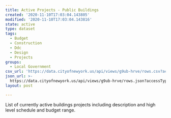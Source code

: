 ```yaml
---
title: Active Projects - Public Buildings
created: '2020-11-10T17:03:04.143805'
modified: '2020-11-10T17:03:04.143816'
state: active
type: dataset
tags:
  - Budget
  - Construction
  - Ddc
  - Design
  - Projects
groups:
  - Local Government
csv_url: 'https://data.cityofnewyork.us/api/views/g9ub-hrve/rows.csv?accessType=DOWNLOAD'
json_url: >-
  https://data.cityofnewyork.us/api/views/g9ub-hrve/rows.json?accessType=DOWNLOAD
layout: post

---
```

List of currently active buildings projects including description and high level schedule and budget range.
